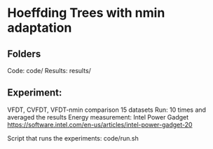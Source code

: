 # Hoeffding Trees with nmin adaptation

## Folders
Code:    code/
Results: results/

## Experiment:
VFDT, CVFDT, VFDT-nmin comparison
15 datasets
Run: 10 times and averaged the results
Energy measurement: Intel Power Gadget https://software.intel.com/en-us/articles/intel-power-gadget-20

Script that runs the experiments: code/run.sh